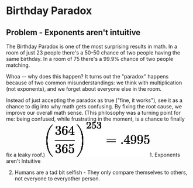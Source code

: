 # Birthday Paradox

## Problem - Exponents aren't intuitive

The Birthday Paradox is one of the most surprising results in math. In a room of just 23 people there's a 50-50 chance of two people having the same birthday. In a room of 75 there's a 99.9% chance of two people matching.

Whoa -- why does this happen? It turns out the "paradox" happens because of two common misunderstandings: we think with multiplication (not exponents), and we forget about everyone else in the room.

Instead of just accepting the paradox as true ("fine, it works"), see it as a chance to dig into why math gets confusing. By fixing the root cause, we improve our overall math sense. (This philosophy was a turning point for me: being confused, while frustrating in the moment, is a chance to finally fix a leaky roof.)
![image](../../media/Birthday-Paradox-image1.jpg)1. Exponents aren't Intuitive

2. Humans are a tad bit selfish - They only compare themselves to others, not everyone to everyother person.
